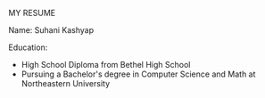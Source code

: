 MY RESUME

Name: Suhani Kashyap

Education:
- High School Diploma from Bethel High School
- Pursuing a Bachelor's degree in Computer Science and Math at Northeastern University
